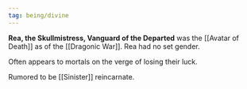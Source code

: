 ```yaml
---
tag: being/divine
---
```


**Rea, the Skullmistress, Vanguard of the Departed** was the [[Avatar of Death]] as of the [[Dragonic War]]. Rea had no set gender.

Often appears to mortals on the verge of losing their luck.

Rumored to be [[Sinister]] reincarnate.